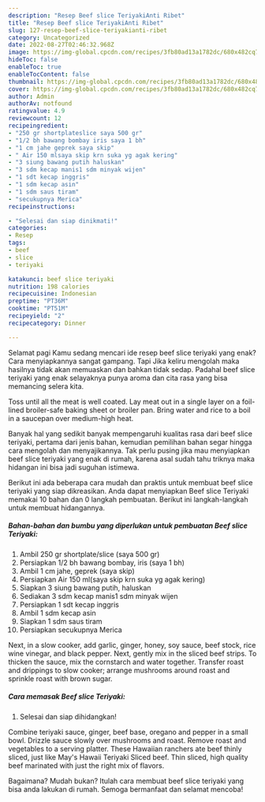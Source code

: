 ```yaml
---
description: "Resep Beef slice TeriyakiAnti Ribet"
title: "Resep Beef slice TeriyakiAnti Ribet"
slug: 127-resep-beef-slice-teriyakianti-ribet
category: Uncategorized
date: 2022-08-27T02:46:32.968Z
image: https://img-global.cpcdn.com/recipes/3fb80ad13a1782dc/680x482cq70/beef-slice-teriyaki-foto-resep-utama.jpg
hideToc: false
enableToc: true
enableTocContent: false
thumbnail: https://img-global.cpcdn.com/recipes/3fb80ad13a1782dc/680x482cq70/beef-slice-teriyaki-foto-resep-utama.jpg
cover: https://img-global.cpcdn.com/recipes/3fb80ad13a1782dc/680x482cq70/beef-slice-teriyaki-foto-resep-utama.jpg
author: Admin
authorAv: notfound
ratingvalue: 4.9
reviewcount: 12
recipeingredient:
- "250 gr shortplateslice saya 500 gr"
- "1/2 bh bawang bombay iris saya 1 bh"
- "1 cm jahe geprek saya skip"
- " Air 150 mlsaya skip krn suka yg agak kering"
- "3 siung bawang putih haluskan"
- "3 sdm kecap manis1 sdm minyak wijen"
- "1 sdt kecap inggris"
- "1 sdm kecap asin"
- "1 sdm saus tiram"
- "secukupnya Merica"
recipeinstructions:

- "Selesai dan siap dinikmati!"
categories:
- Resep
tags:
- beef
- slice
- teriyaki

katakunci: beef slice teriyaki 
nutrition: 198 calories
recipecuisine: Indonesian
preptime: "PT36M"
cooktime: "PT51M"
recipeyield: "2"
recipecategory: Dinner

---
```



Selamat pagi Kamu sedang mencari ide resep beef slice teriyaki yang enak? Cara menyiapkannya sangat gampang. Tapi Jika keliru mengolah maka hasilnya tidak akan memuaskan dan bahkan tidak sedap. Padahal beef slice teriyaki yang enak selayaknya punya aroma dan cita rasa yang bisa memancing selera kita.


Toss until all the meat is well coated. Lay meat out in a single layer on a foil-lined broiler-safe baking sheet or broiler pan. Bring water and rice to a boil in a saucepan over medium-high heat.

Banyak hal yang sedikit banyak mempengaruhi kualitas rasa dari beef slice teriyaki, pertama dari jenis bahan, kemudian pemilihan bahan segar hingga cara mengolah dan menyajikannya. Tak perlu pusing jika mau menyiapkan beef slice teriyaki yang enak di rumah, karena asal sudah tahu triknya maka hidangan ini bisa jadi suguhan istimewa.


Berikut ini ada beberapa cara mudah dan praktis untuk membuat beef slice teriyaki yang siap dikreasikan. Anda dapat menyiapkan Beef slice Teriyaki memakai 10 bahan dan 0 langkah pembuatan. Berikut ini langkah-langkah untuk membuat hidangannya.

<!--inarticleads1-->

##### Bahan-bahan dan bumbu yang diperlukan untuk pembuatan Beef slice Teriyaki:

1. Ambil 250 gr shortplate/slice (saya 500 gr)
1. Persiapkan 1/2 bh bawang bombay, iris (saya 1 bh)
1. Ambil 1 cm jahe, geprek (saya skip)
1. Persiapkan  Air 150 ml(saya skip krn suka yg agak kering)
1. Siapkan 3 siung bawang putih, haluskan
1. Sediakan 3 sdm kecap manis1 sdm minyak wijen
1. Persiapkan 1 sdt kecap inggris
1. Ambil 1 sdm kecap asin
1. Siapkan 1 sdm saus tiram
1. Persiapkan secukupnya Merica


Next, in a slow cooker, add garlic, ginger, honey, soy sauce, beef stock, rice wine vinegar, and black pepper. Next, gently mix in the sliced beef strips. To thicken the sauce, mix the cornstarch and water together. Transfer roast and drippings to slow cooker; arrange mushrooms around roast and sprinkle roast with brown sugar. 

<!--inarticleads2-->

##### Cara memasak Beef slice Teriyaki:


1. Selesai dan siap dihidangkan!

Combine teriyaki sauce, ginger, beef base, oregano and pepper in a small bowl. Drizzle sauce slowly over mushrooms and roast. Remove roast and vegetables to a serving platter. These Hawaiian ranchers ate beef thinly sliced, just like May&#39;s Hawaii Teriyaki Sliced beef. Thin sliced, high quality beef marinated with just the right mix of flavors. 

Bagaimana? Mudah bukan? Itulah cara membuat beef slice teriyaki yang bisa anda lakukan di rumah. Semoga bermanfaat dan selamat mencoba!
